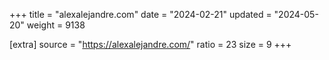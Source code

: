 +++
title = "alexalejandre.com"
date = "2024-02-21"
updated = "2024-05-20"
weight = 9138

[extra]
source = "https://alexalejandre.com/"
ratio = 23
size = 9
+++
